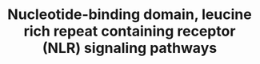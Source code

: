 ---
annotations:
- type: Pathway Ontology
  value: signaling pathway
- type: Pathway Ontology
  value: signaling pathway in the innate immune response
authors:
- ReactomeTeam
- Egonw
- Anwesha
- Ryanmiller
description: The innate immune system is the first line of defense against invading
  microorganisms, a broad specificity response characterized by the recruitment and
  activation of phagocytes and the release of anti-bacterial peptides. The receptors
  involved recognize conserved molecules present in microbes called pathogen-associated
  molecular patterns (PAMPs), and/or molecules that are produced as a result of tissue
  injury, the damage associated molecular pattern molecules (DAMPs). PAMPs are essential
  to the pathogen and therefore unlikely to vary. Examples are lipopolysaccharide
  (LPS), peptidoglycans (PGNs) and viral RNA. DAMPs include intracellular proteins,
  such as heat-shock proteins and extracellular matrix proteins released by tissue
  injury, such as hyaluronan fragments. Non-protein DAMPs include ATP, uric acid,
  heparin sulfate and dsDNA. The receptors for these factors are referred to collectively
  as pathogen- or pattern-recognition receptors (PRRs). The best studied of these
  are the membrane-associated Toll-like receptor family. Less well studied but more
  numerous are the intracellular nucleotide-binding domain, leucine rich repeat containing
  receptors (NLRs) also called nucleotide binding oligomerization domain (NOD)-like
  receptors, a family with over 20 members in humans and over 30 in mice. These recognise
  PAMPs/DAMPs from phagocytosed microorganisms or from intracellular infections (Kobayashi
  et al. 2003, Proell et al. 2008, Wilmanski et al. 2008). Some NLRs are involved
  in process unrelated to pathogen detection such as tissue homeostasis, apoptosis,
  graft-versus-host disease and early development (Kufer & Sansonetti 2011). <br><br><br>Structurally
  NLRs can be subdivided into the caspase-recruitment domain (CARD)-containing NLRCs
  (NODs) and the pyrin domain (PYD)-containing NLRPs (NALPs), plus outliers including
  ice protease (caspase-1) activating factor (IPAF) (Martinon & Tschopp, 2005). In
  practical terms, NLRs can be divided into the relatively well characterized NOD1/2
  which signal via RIP2 primarily to NFkappaB, and the remainder, some of which participate
  in macromolecular structures called Inflammasomes that activate caspases. Mutations
  in several members of the NLR protein family have been linked to inflammatory diseases,
  suggesting these molecules play important roles in maintaining host-pathogen interactions
  and inflammatory responses.<br><br><br>Most NLRs have a tripartite structure consisting
  of a variable amino-terminal domain, a central nucleotide-binding oligomerization
  domain (NOD or NACHT) that is believed to mediate the formation of self oligomers,
  and a carboxy-terminal leucine-rich repeat (LRR) that detects PAMPs/DAMPs. In most
  cases the amino-terminal domain includes protein-interaction modules, such as CARD
  or PYD, some harbour baculovirus inhibitor repeat (BIR) or other domains. For most
  characterised NLRs these domains have been attributed to downstream signaling<br><br>Under
  resting conditions, NLRs are thought to be present  in an autorepressed form, with
  the LRR folded back onto the NACHT domain preventing oligomerization. Accessory
  proteins may help maintain the inactive state. PAMP/DAMP exposure is thought to
  triggers conformational changes that expose the NACHT domain enabling oligomerization
  and recruitment of effectors, though it should be noted that due to the lack of
  availability of structural data, the mechanistic details of NLR activation remain
  largely elusive.<br><br>New terminology for NOD-like receptors was adopted by the
  Human Genome Organization (HUGO) in 2008 to standardize the nomenclature of NLRs.
  The acronym NLR, once standing for NOD-like receptor, now is an abbreviation of
  'nucleotide-binding domain, leucine-rich repeat containing' protein. The term NOD-like
  receptor is officially outdated and replaced by NLRC where the C refers to the CARD
  domain. However the official gene symbols for NOD1 and NOD2 still contain NOD and
  this general term is still widely used.  View original pathway at [http://www.reactome.org/PathwayBrowser/#DIAGRAM=168643
  Reactome].
last-edited: 2021-01-25
organisms:
- Homo sapiens
redirect_from:
- /index.php/Pathway:WP2763
- /instance/WP2763
schema-jsonld:
- '@context': https://schema.org/
  '@id': https://wikipathways.github.io/pathways/WP2763.html
  '@type': Dataset
  creator:
    '@type': Organization
    name: WikiPathways
  description: The innate immune system is the first line of defense against invading
    microorganisms, a broad specificity response characterized by the recruitment
    and activation of phagocytes and the release of anti-bacterial peptides. The receptors
    involved recognize conserved molecules present in microbes called pathogen-associated
    molecular patterns (PAMPs), and/or molecules that are produced as a result of
    tissue injury, the damage associated molecular pattern molecules (DAMPs). PAMPs
    are essential to the pathogen and therefore unlikely to vary. Examples are lipopolysaccharide
    (LPS), peptidoglycans (PGNs) and viral RNA. DAMPs include intracellular proteins,
    such as heat-shock proteins and extracellular matrix proteins released by tissue
    injury, such as hyaluronan fragments. Non-protein DAMPs include ATP, uric acid,
    heparin sulfate and dsDNA. The receptors for these factors are referred to collectively
    as pathogen- or pattern-recognition receptors (PRRs). The best studied of these
    are the membrane-associated Toll-like receptor family. Less well studied but more
    numerous are the intracellular nucleotide-binding domain, leucine rich repeat
    containing receptors (NLRs) also called nucleotide binding oligomerization domain
    (NOD)-like receptors, a family with over 20 members in humans and over 30 in mice.
    These recognise PAMPs/DAMPs from phagocytosed microorganisms or from intracellular
    infections (Kobayashi et al. 2003, Proell et al. 2008, Wilmanski et al. 2008).
    Some NLRs are involved in process unrelated to pathogen detection such as tissue
    homeostasis, apoptosis, graft-versus-host disease and early development (Kufer
    & Sansonetti 2011). <br><br><br>Structurally NLRs can be subdivided into the caspase-recruitment
    domain (CARD)-containing NLRCs (NODs) and the pyrin domain (PYD)-containing NLRPs
    (NALPs), plus outliers including ice protease (caspase-1) activating factor (IPAF)
    (Martinon & Tschopp, 2005). In practical terms, NLRs can be divided into the relatively
    well characterized NOD1/2 which signal via RIP2 primarily to NFkappaB, and the
    remainder, some of which participate in macromolecular structures called Inflammasomes
    that activate caspases. Mutations in several members of the NLR protein family
    have been linked to inflammatory diseases, suggesting these molecules play important
    roles in maintaining host-pathogen interactions and inflammatory responses.<br><br><br>Most
    NLRs have a tripartite structure consisting of a variable amino-terminal domain,
    a central nucleotide-binding oligomerization domain (NOD or NACHT) that is believed
    to mediate the formation of self oligomers, and a carboxy-terminal leucine-rich
    repeat (LRR) that detects PAMPs/DAMPs. In most cases the amino-terminal domain
    includes protein-interaction modules, such as CARD or PYD, some harbour baculovirus
    inhibitor repeat (BIR) or other domains. For most characterised NLRs these domains
    have been attributed to downstream signaling<br><br>Under resting conditions,
    NLRs are thought to be present  in an autorepressed form, with the LRR folded
    back onto the NACHT domain preventing oligomerization. Accessory proteins may
    help maintain the inactive state. PAMP/DAMP exposure is thought to triggers conformational
    changes that expose the NACHT domain enabling oligomerization and recruitment
    of effectors, though it should be noted that due to the lack of availability of
    structural data, the mechanistic details of NLR activation remain largely elusive.<br><br>New
    terminology for NOD-like receptors was adopted by the Human Genome Organization
    (HUGO) in 2008 to standardize the nomenclature of NLRs. The acronym NLR, once
    standing for NOD-like receptor, now is an abbreviation of 'nucleotide-binding
    domain, leucine-rich repeat containing' protein. The term NOD-like receptor is
    officially outdated and replaced by NLRC where the C refers to the CARD domain.
    However the official gene symbols for NOD1 and NOD2 still contain NOD and this
    general term is still widely used.  View original pathway at [http://www.reactome.org/PathwayBrowser/#DIAGRAM=168643
    Reactome].
  keywords:
  - Phospho-p38 MAPK
  - 'MAPK11 '
  - 'NLRP3 elicitors:NLRP3 oligomer '
  - PYCARD
  - 'K63polyUb-TRAF6 '
  - complexes
  - ubiquitin ligase
  - 'MAPK12 '
  - AAMP:NOD2
  - molecules:NLRP3
  - RIP2 ubiquitin
  - TXNIP:NLRP3
  - CHUK:IKBKB:IKBKG
  - TXN
  - 'UBE2N '
  - 'NFKB2(1-454) '
  - MDP
  - oligomer:Pannexin-1
  - 'NLRC4 '
  - elicitors:NLRC4:Procaspase-1
  - NLRP3
  - NLRP3 elicitor
  - 'NFKB1(1-433) '
  - 'TAB1 '
  - Oxidized
  - 'SUGT1 '
  - MDP:NOD2
  - AAMP
  - MDP:NOD2 oligomer
  - NLRP3 gene
  - MDP:NLRP1:ATP
  - 'IKBKB '
  - 'p-2S,S376,T,T209,T387-IRAK1 '
  - 'UBE2V1 '
  - 'ATP '
  - SUGT1
  - Pyrin trimer:ASC
  - trimer
  - 'CASP9(1-416) '
  - 'RIPK2 '
  - oligomer:ASC:Procaspase-1
  - NLRC4
  - oligomer
  - 'NLRP1 '
  - 'Ub-285-IKBKG '
  - Double-stranded DNA
  - 'SiO2 '
  - 'P2RX7 '
  - 'HSP90AB1 '
  - 'CASP2(2-452) '
  - 'CARD9 '
  - complex
  - oligomer:RIP2:CARD9
  - IPAF
  - K63polyUb
  - PSTPIP1 trimer
  - 'CHUK '
  - ATP
  - 'MAP3K7 '
  - 'APP(672-711) '
  - P2RX7
  - proteins:NLRP3
  - PAMP:NOD
  - Bcl-2/Bcl-X(L):NLRP1
  - ATP:P2X7 oligomer
  - PANX1
  - p-S207,T211-MAP2K6
  - 'Double-stranded DNA '
  - '2xHC-TXN '
  - CARD9
  - 'K63polyUb '
  - 'TXN '
  - NFkB Complex
  - 'CASP1(1-404) '
  - 'p-S177,S181-IKBKB '
  - Activated TAK
  - 'p-T180,Y182-MAPK14 '
  - ROS
  - iE-DAP
  - 2xHC-TXN
  - 'AIM2 '
  - Thioredoxin:TXNIP
  - 'p-IRAK2 '
  - 'Ub-209-RIPK2 '
  - 'NOD2 '
  - 'CASP4(?-377) '
  - NLRP3 elicitor small
  - 'MAPK14 '
  - PSTPIP1 trimer:Pyrin
  - 'MDP '
  - MDP:NLRP1
  - oligomer:RIP2:NEMO
  - Long prodomain
  - 'TAB2 '
  - prodomain caspases
  - dsDNA:AIM2
  - TAK1 complex
  - NOD1:iE-DAP:Long
  - NOD1
  - thioredoxin:TXNIP
  - 'NOD1 '
  - oligomer:RIP2
  - 'dsDNA:AIM2 oligomer '
  - IPAF elicitors
  - oligomer:K63-polyUb-RIP2:NEMO
  - 'MAPK13 '
  - TXNIP
  - RIPK2
  - 'Alpha-hemolysin '
  - TRAF6 E3/E2
  - NLRP1
  - ADP
  - NLRP3:SUGT1:HSP90
  - 'Flagellin '
  - IPAF elicitors:NLRC4
  - ligases
  - Pyrin trimer
  - oligomer:K63-polyUb-RIP2:NEMO:activated TAK1 complex
  - 'iE-DAP '
  - 'TAB3 '
  - 'p-S176,S180-CHUK '
  - 'p-T180,Y182-MAPK13 '
  - 'BCL2L1 '
  - 'p-T184,T187-MAP3K7 '
  - 'prgJ '
  - caspases
  - NOD2
  - HSP90AB1
  - 'BCL2 '
  - PAMP:NOD oligomer
  - CASP1(1-404)
  - IKBKG:p-S176,S180-CHUK:p-S177,S181-IKBKB
  - TNFAIP3
  - 'p-T180,Y182-MAPK11 '
  - IKBKG
  - NOD1:iE-DAP
  - p38 MAPK
  - molecules
  - 'IKBKG '
  - Bcl-2/Bcl-X(L)
  - 'PSTPIP1 '
  - 'CASP8(1-479) '
  - 'RELA '
  - oligomer:RIP2:K63-pUb-K285-NEMO
  - 'MEFV '
  - SUGT1:HSP90
  - 'Asb '
  - 'PYCARD '
  - 'TRAF6 '
  - dsDNA:AIM2 oligomer
  - 'BIRC2 '
  - MAP2K6
  - 'TXNIP '
  - NOD1:iE-DAP oligomer
  - 'p-T183,Y185-MAPK12 '
  - K+
  - 'BIRC3 '
  - 'NLRP3 '
  - 'ITCH '
  - 'AAMP '
  - 'HUA '
  - 'PANX1 '
  - CYLD
  - elicitors:NLRP3
  - ATP:P2X7
  - AIM2
  - oligomer:ASC
  - proteins
  - oligomer:K63-polyUb-RIP2:NEMO:TAK1 complex
  license: CC0
  name: Nucleotide-binding domain, leucine rich repeat containing receptor (NLR) signaling
    pathways
seo: CreativeWork
title: Nucleotide-binding domain, leucine rich repeat containing receptor (NLR) signaling
  pathways
wpid: WP2763
---